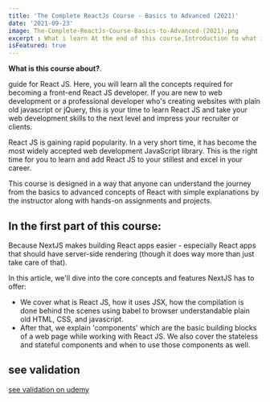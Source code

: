 ```yaml
---
title: 'The Complete ReactJs Course - Basics to Advanced (2021)'
date: '2021-09-23'
image: The-Complete-ReactJs-Course-Basics-to-Advanced-(2021).png
excerpt : What i learn At the end of this course,Introduction to what is React and its basic conceptsLearn what is JSX and how it works behind the scenesLearn what are the stateful and stateless components and when to use themWorking with function based and class based componentsWorking with React Modules, importing and exporting the modulesLearn in detail about how the render method worksReact component lifecycle and different lifecycle methodsCreating dynamic websites with help of re-usable componentsCreating a proper working structure for a project from scratch which will help maintaining the project for long term 
isFeatured: true
--- 
```




**What is this course about?**.

guide for React JS. Here, you will learn all the concepts required for becoming a front-end React JS developer. If you are new to web development or a professional developer who's creating websites with plain old javascript or jQuery, this is your time to learn React JS and take your web development skills to the next level and impress your recruiter or clients.

React JS is gaining rapid popularity. In a very short time, it has become the most widely accepted web development JavaScript library. This is the right time for you to learn and add React JS to your stillest and excel in your career.

This course is designed in a way that anyone can understand the journey from the basics to advanced concepts of React with simple explanations by the instructor along with hands-on assignments and projects.

## In the first part of this course:

Because NextJS makes building React apps easier - especially React apps that should have server-side rendering (though it does way more than just take care of that).

In this article, we'll dive into the core concepts and features NextJS has to offer:

- We cover what is React JS, how it uses JSX, how the compilation is done behind the scenes using babel to browser understandable plain old HTML, CSS, and javascript.
- After that, we explain 'components' which are the basic building blocks of a web page while working with React JS. We also cover the stateless and stateful components and when to use those components as well.
## see validation
[see validation on udemy](https://www.udemy.com/certificate/UC-7394f0e1-0df4-46ea-837f-27136d4904c2/)
